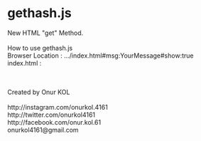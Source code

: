 # gethash.js
New HTML "get" Method.<br>
<br>
How to use gethash.js<br>
Browser Location : .../index.html#msg:YourMessage#show:true<br>
index.html :<br>
<script src=".../gethash.js"></script><br>
<script><br>
var message=get("msg");<br>
var ms=get("show");<br>
<br>
if(ms == true){<br>
&emsp;document.write( message )<br>
}<br>
</script>

<br>
Created by Onur KOL<br><br>
http://instagram.com/onurkol.4161<br>
http://twitter.com/onurkol4161<br>
http://facebook.com/onur.kol.61<br>
onurkol4161@gmail.com
